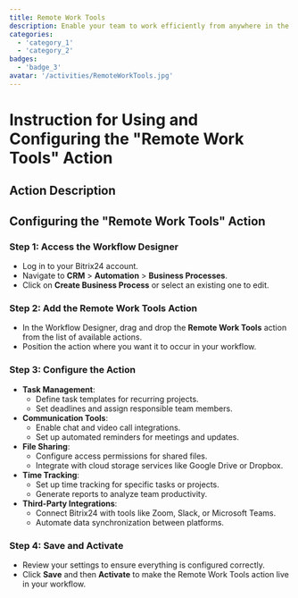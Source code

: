 ```yaml
---
title: Remote Work Tools
description: Enable your team to work efficiently from anywhere in the world.
categories: 
  - 'category_1'
  - 'category_2'
badges: 
  - 'badge_3'
avatar: '/activities/RemoteWorkTools.jpg'
---
```

# Instruction for Using and Configuring the "Remote Work Tools" Action

## Action Description

## **Configuring the "Remote Work Tools" Action**

### Step 1: Access the Workflow Designer
- Log in to your Bitrix24 account.
- Navigate to **CRM** > **Automation** > **Business Processes**.
- Click on **Create Business Process** or select an existing one to edit.

### Step 2: Add the Remote Work Tools Action
- In the Workflow Designer, drag and drop the **Remote Work Tools** action from the list of available actions.
- Position the action where you want it to occur in your workflow.

### Step 3: Configure the Action
- **Task Management**:
  - Define task templates for recurring projects.
  - Set deadlines and assign responsible team members.
- **Communication Tools**:
  - Enable chat and video call integrations.
  - Set up automated reminders for meetings and updates.
- **File Sharing**:
  - Configure access permissions for shared files.
  - Integrate with cloud storage services like Google Drive or Dropbox.
- **Time Tracking**:
  - Set up time tracking for specific tasks or projects.
  - Generate reports to analyze team productivity.
- **Third-Party Integrations**:
  - Connect Bitrix24 with tools like Zoom, Slack, or Microsoft Teams.
  - Automate data synchronization between platforms.

### Step 4: Save and Activate
- Review your settings to ensure everything is configured correctly.
- Click **Save** and then **Activate** to make the Remote Work Tools action live in your workflow.
